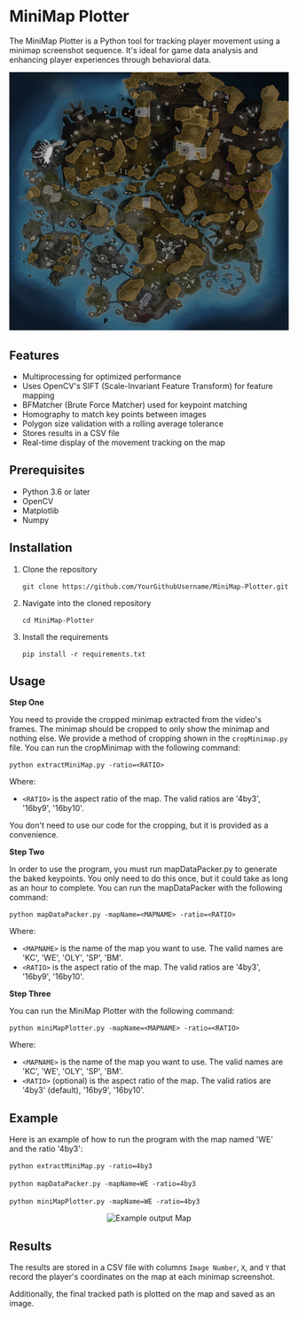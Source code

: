 MiniMap Plotter
===============

The MiniMap Plotter is a Python tool for tracking player movement using a minimap screenshot sequence. It's ideal for game data analysis and enhancing player experiences through behavioral data.

<p align="center"> <img src="githubImages/result.gif" alt="happihound's custom image"/> </p>

Features
--------

*   Multiprocessing for optimized performance
*   Uses OpenCV's SIFT (Scale-Invariant Feature Transform) for feature mapping
*   BFMatcher (Brute Force Matcher) used for keypoint matching
*   Homography to match key points between images
*   Polygon size validation with a rolling average tolerance
*   Stores results in a CSV file
*   Real-time display of the movement tracking on the map


Prerequisites
-------------

*   Python 3.6 or later
*   OpenCV
*   Matplotlib
*   Numpy

Installation
------------

1.  Clone the repository

        git clone https://github.com/YourGithubUsername/MiniMap-Plotter.git

2.  Navigate into the cloned repository

        cd MiniMap-Plotter

3.  Install the requirements

        pip install -r requirements.txt

Usage
-----

**Step One**

You need to provide the cropped minimap extracted from the video's frames. The minimap should be cropped to only show the minimap and nothing else.
We provide a method of cropping shown in the `cropMinimap.py` file. You can run the cropMinimap with the following command:

    python extractMiniMap.py -ratio=<RATIO>

Where:

*   `<RATIO>` is the aspect ratio of the map. The valid ratios are '4by3', '16by9', '16by10'.

You don't need to use our code for the cropping, but it is provided as a convenience.

**Step Two**


In order to use the program, you must run mapDataPacker.py to generate the baked keypoints. You only need to do this once, but it could take as long as an hour to complete. You can run the mapDataPacker with the following command:

    python mapDataPacker.py -mapName=<MAPNAME> -ratio=<RATIO>

Where:

*   `<MAPNAME>` is the name of the map you want to use. The valid names are 'KC', 'WE', 'OLY', 'SP', 'BM'.
*   `<RATIO>` is the aspect ratio of the map. The valid ratios are '4by3', '16by9', '16by10'.

**Step Three**

You can run the MiniMap Plotter with the following command:

    python miniMapPlotter.py -mapName=<MAPNAME> -ratio=<RATIO>

Where:

*   `<MAPNAME>` is the name of the map you want to use. The valid names are 'KC', 'WE', 'OLY', 'SP', 'BM'.
*   `<RATIO>` (optional) is the aspect ratio of the map. The valid ratios are '4by3' (default), '16by9', '16by10'.




Example
-------

Here is an example of how to run the program with the map named 'WE' and the ratio '4by3':


    python extractMiniMap.py -ratio=4by3
    
    python mapDataPacker.py -mapName=WE -ratio=4by3

    python miniMapPlotter.py -mapName=WE -ratio=4by3

<p align="center"> <img src="githubImages/example_result.jpg" alt="Example output Map"/> </p>

Results
-------

The results are stored in a CSV file with columns `Image Number`, `X`, and `Y` that record the player's coordinates on the map at each minimap screenshot.

Additionally, the final tracked path is plotted on the map and saved as an image.
